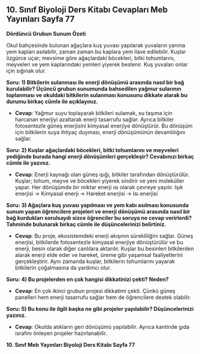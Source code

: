 ## 10. Sınıf Biyoloji Ders Kitabı Cevapları Meb Yayınları Sayfa 77

**Dördüncü Grubun Sunum Özeti**

Okul bahçesinde bulunan ağaçlara kuş yuvası yapılarak yuvaların yanma yem kapları asılabilir, zaman zaman bu kaplara yem ilave edilebilir. Kuşlar özgürce uçar; mevsime göre ağaçlardaki böcekleri, bitki tohumlarını, meyveleri ve yem kaplarındaki yemleri yiyerek beslenir. Kuş yuvaları onlar için sığınak olur.

**Soru: 1) Bitkilerin sulanması ile enerji dönüşümü arasında nasıl bir bağ kurulabilir? Üçüncü grubun sunumunda bahsedilen yağmur sularının toplanması ve okuldaki bitkilerin sulanması konusunu dikkate alarak bu durumu birkaç cümle ile açıklayınız.**

* **Cevap**: Yağmur suyu toplayarak bitkileri sulamak, su taşıma için harcanan enerjiyi azaltarak enerji tasarrufu sağlar. Ayrıca bitkiler fotosentezle güneş enerjisini kimyasal enerjiye dönüştürür. Bu dönüşüm için bitkilerin suya ihtiyaç duyması, enerji dönüşümünün devamlılığını sağlar.

**Soru: 2) Kuşlar ağaçlardaki böcekleri, bitki tohumlarını ve meyveleri yediğinde burada hangi enerji dönüşümleri gerçekleşir? Cevabınızı birkaç cümle ile yazınız.**

* **Cevap**: Enerji kaynağı olan güneş ışığı, bitkiler tarafından dönüştürülür. Kuşlar; tohum, meyve ve böcekleri yiyerek sindirir ve yeni moleküller yapar. Her dönüşümde bir miktar enerji ısı olarak çevreye yayılır. Işık enerjisi → Kimyasal enerji → Hareket enerjisi → Isı enerjisi

**Soru: 3) Ağaçlara kuş yuvası yapılması ve yem kabı asılması konusunda sunum yapan öğrencilere projeleri ve enerji dönüşümü arasında nasıl bir bağ kurdukları sorulsaydı sizce öğrenciler bu soruya ne cevap verirlerdi? Tahminde bulunarak birkaç cümle ile düşüncelerinizi belirtiniz.**

* **Cevap**: Bu proje, ekosistemdeki enerji akışının sürekliliğini sağlar. Güneş enerjisi, bitkilerde fotosentezle kimyasal enerjiye dönüştürülür ve bu enerji, besin olarak diğer canlılara aktarılır. Kuşlar bu besinleri bitkilerden alarak enerji elde eder ve hareket, üreme gibi yaşamsal faaliyetlerini gerçekleştirir. Aynı zamanda kuşlar, bitkilerin tohumlarını yayarak bitkilerin çoğalmasına da yardımcı olur.

**Soru: 4) Bu projelerden en çok hangisi dikkatinizi çekti? Neden?**

* **Cevap**: En çok ikinci grubun projesi dikkatimi çekti. Çünkü güneş panelleri hem enerji tasarrufu sağlar hem de öğrencilere destek olabilir.

**Soru: 5) Bu konu ile ilgili başka ne gibi projeler yapılabilir? Düşüncelerinizi yazınız.**

* **Cevap**: Okulda atıkların geri dönüşümü yapılabilir. Ayrıca kantinde gıda israfını önleyen projeler hazırlanabilir.

**10. Sınıf Meb Yayınları Biyoloji Ders Kitabı Sayfa 77**